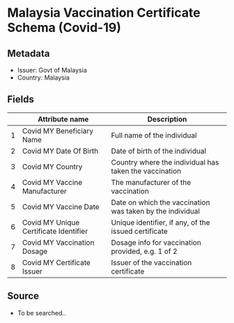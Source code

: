 # Malaysia Vaccination Certificate Schema (Covid-19)

## Metadata
* Issuer: Govt of Malaysia
* Country: Malaysia

## Fields

|   | Attribute name                         | Description                                                      |
|---|----------------------------------------|------------------------------------------------------------------|
| 1 | Covid MY Beneficiary Name              | Full name of the individual                                      |
| 2 | Covid MY Date Of Birth                 | Date of birth of the individual                                  |
| 3 | Covid MY Country                 | Country where the individual has taken the vaccination |
| 4 | Covid MY Vaccine Manufacturer          | The manufacturer of the vaccination                              |
| 5 | Covid MY Vaccine Date                  | Date on which the vaccination was taken by the individual        |
| 6 | Covid MY Unique Certificate Identifier | Unique identifier, if any, of the	issued certificate             |
| 7 | Covid MY Vaccination Dosage            | Dosage info for vaccination provided, e.g. 1 of 2                   |
| 8 | Covid MY Certificate Issuer            | Issuer of the vaccination certificate                            |


## Source

* To be searched..
